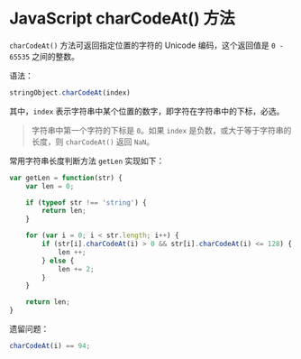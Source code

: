 JavaScript charCodeAt() 方法
===

`charCodeAt()` 方法可返回指定位置的字符的 Unicode 编码，这个返回值是 `0 - 65535` 之间的整数。

语法：
```js
stringObject.charCodeAt(index)
```

其中，`index` 表示字符串中某个位置的数字，即字符在字符串中的下标，必选。

> 字符串中第一个字符的下标是 `0`。如果 `index` 是负数，或大于等于字符串的长度，则 `charCodeAt()` 返回 `NaN`。

常用字符串长度判断方法 `getLen` 实现如下：
```js
var getLen = function(str) {
    var len = 0;

    if (typeof str !== 'string') {
        return len;
    }

    for (var i = 0; i < str.length; i++) {
        if (str[i].charCodeAt(i) > 0 && str[i].charCodeAt(i) <= 128) {
            len ++;
        } else {
            len += 2;
        }
    }

    return len;
}
```

遗留问题：
```js
charCodeAt(i) == 94;
```